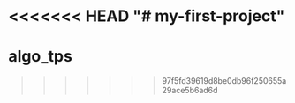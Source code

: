 <<<<<<< HEAD
"# my-first-project" 
=======
# algo_tps
>>>>>>> 97f5fd39619d8be0db96f250655a29ace5b6ad6d

